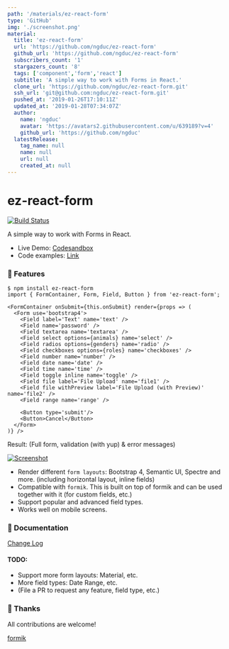 ```yaml
---
path: '/materials/ez-react-form'
type: 'GitHub'
img: './screenshot.png'
material:
  title: 'ez-react-form'
  url: 'https://github.com/ngduc/ez-react-form'
  github_url: 'https://github.com/ngduc/ez-react-form'
  subscribers_count: '1'
  stargazers_count: '8'
  tags: ['component','form','react']
  subtitle: 'A simple way to work with Forms in React.'
  clone_url: 'https://github.com/ngduc/ez-react-form.git'
  ssh_url: 'git@github.com:ngduc/ez-react-form.git'
  pushed_at: '2019-01-26T17:10:11Z'
  updated_at: '2019-01-28T07:34:07Z'
  author:
    name: 'ngduc'
    avatar: 'https://avatars2.githubusercontent.com/u/639189?v=4'
    github_url: 'https://github.com/ngduc'
  latestRelease:
    tag_name: null
    name: null
    url: null
    created_at: null
---
```

# ez-react-form

[![Build Status](https://travis-ci.org/ngduc/ez-react-form.svg?branch=master)](https://travis-ci.org/ngduc/ez-react-form)

A simple way to work with Forms in React.

- Live Demo: [Codesandbox](https://codesandbox.io/s/on50k50wy)
- Code examples: [Link](../src/examples)

### 🌟 Features

```JS
$ npm install ez-react-form
import { FormContainer, Form, Field, Button } from 'ez-react-form';

<FormContainer onSubmit={this.onSubmit} render={props => (
  <Form use='bootstrap4'>
    <Field label='Text' name='text' />
    <Field name='password' />
    <Field textarea name='textarea' />
    <Field select options={animals} name='select' />
    <Field radios options={genders} name='radio' />
    <Field checkboxes options={roles} name='checkboxes' />
    <Field number name='number' />
    <Field date name='date' />
    <Field time name='time' />
    <Field toggle inline name='toggle' />
    <Field file label='File Upload' name='file1' />
    <Field file withPreview label='File Upload (with Preview)' name='file2' />
    <Field range name='range' />

    <Button type='submit'/>
    <Button>Cancel</Button>
  </Form>
)} />
```

Result: (Full form, validation (with yup) & error messages)

[![Screenshot](screenshot-types.png)](https://codesandbox.io/s/on50k50wy)

- Render different `form layouts`: Bootstrap 4, Semantic UI, Spectre and more. (including horizontal layout, inline fields)
- Compatible with `formik`. This is built on top of formik and can be used together with it (for custom fields, etc.)
- Support popular and advanced field types.
- Works well on mobile screens.

### 📖 Documentation

[Change Log](/CHANGELOG.md)

#### TODO:
- Support more form layouts: Material, etc.
- More field types: Date Range, etc.
- (File a PR to request any feature, field type, etc.)

### 🙌 Thanks

All contributions are welcome!

[formik](https://github.com/jaredpalmer/formik)